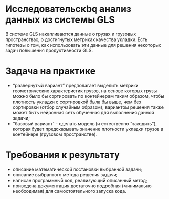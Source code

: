 # Исследовательскbq анализ данных из системы GLS
В системе GLS накапливаются данные о грузах и грузовых пространствах, о достигнутых метриках качества укладки. 
Есть гипотезы о том, как использовать эти данные для решения некоторых задач повышения продуктивности GLS.

# Задача на практике
- “развернутый вариант” предполагает выделить метрики геометрических характеристик грузов, на основе которых грузы можно было бы сортировать по контейнерам таким образом, чтобы плотность укладки с сортировкой была бы выше, чем без сортировки (отбор случайным образом); вариантом решения также может быть нейронная сеть обученная для выполнения данной задачи;
- “базовый вариант” - сделать модель (и естественно “закодить”), которая будет предсказывать значение плотности укладки грузов в контейнере (грузовом пространстве). 

# Требования к результату
- описание математической постановки выбранной задачи;
- описание выбранного метода решения задачи;
- написан программный код, реализующий описанный метод;
- приведена  документация достаточно подробная (минимально необходимая) для самостоятельного запуска кода.

